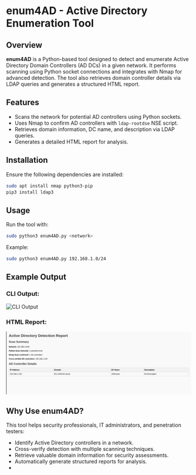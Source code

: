 # enum4AD - Active Directory Enumeration Tool

## Overview

**enum4AD** is a Python-based tool designed to detect and enumerate Active Directory Domain Controllers (AD DCs) in a given network. It performs scanning using Python socket connections and integrates with Nmap for advanced detection. The tool also retrieves domain controller details via LDAP queries and generates a structured HTML report.

## Features

- Scans the network for potential AD controllers using Python sockets.
- Uses Nmap to confirm AD controllers with `ldap-rootdse` NSE script.
- Retrieves domain information, DC name, and description via LDAP queries.
- Generates a detailed HTML report for analysis.

## Installation

Ensure the following dependencies are installed:

```bash
sudo apt install nmap python3-pip
pip3 install ldap3
```

## Usage

Run the tool with:

```bash
sudo python3 enum4AD.py <network>
```

Example:

```bash
sudo python3 enum4AD.py 192.168.1.0/24
```

## Example Output

### CLI Output:

![CLI Output](CLI_report.jpg)

### HTML Report:

![HTML Report](HTML_report.jpg)

## Why Use enum4AD?

This tool helps security professionals, IT administrators, and penetration testers:

- Identify Active Directory controllers in a network.
- Cross-verify detection with multiple scanning techniques.
- Retrieve valuable domain information for security assessments.
- Automatically generate structured reports for analysis.
- 
